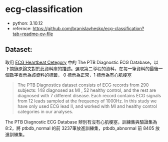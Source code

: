 # ecg-classification

- python: 3.10.12
- refernce: https://github.com/branislavhesko/ecg-classification?tab=readme-ov-file

## Dataset: 

取用 [ECG Heartbeat Cetegory](https://www.kaggle.com/datasets/shayanfazeli/heartbeat) 中的 The PTB Diagnostic ECG Database，以下摘錄原論文對於此資料庫的描述。選取第二導程的資料，在每一筆資料的最後一個數字表示為該資料的標籤， 0 標示為正常，1 標示為有心肌梗塞

> The PTB Diagnostics dataset consists of ECG records from 290 subjects: 148 diagnosed as MI , 52 healthy control, and the rest are diagnosed with 7 different disease. Each record contains ECG signals from 12 leads sampled at the frequency of 1000Hz. In this study we have only used ECG lead II, and worked with MI and healthy control categories in our analyses.

The PTB Diagnostic ECG Database 辨別有沒有心肌梗塞，訓練集與驗證集為8:2，將 ptbdb_normal 的前 3237筆放進訓練集，ptbdb_abnormal 前 8405 放進訓練集。





